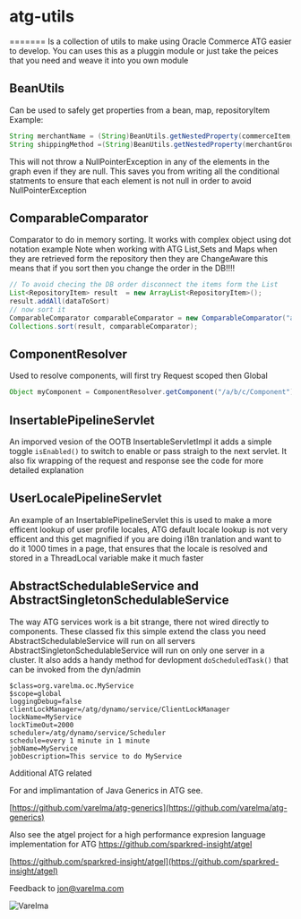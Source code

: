 # atg-utils
=======
Is a collection of utils to make using Oracle Commerce ATG easier to develop.
You can uses this as a pluggin module or just take the peices that you need and weave it into you own module

## BeanUtils
Can be used to safely get properties from a bean, map, repositoryItem
Example: 
```java
String merchantName = (String)BeanUtils.getNestedProperty(commerceItem,"auxiliaryData.catalogRef.merchant.merchantName"); 
String shippingMethod =(String)BeanUtils.getNestedProperty(merchantGroup,"commerceItems[0].shippingGroupRelationships[0].shippingGroup.shippingMethod"); 
```
This will not throw a NullPointerException in any of the elements in the graph even if they are null. This saves you from writing all the conditional statments to ensure that each element is not null in order to avoid NullPointerException

## ComparableComparator
Comparator to do in memory sorting.
It works with complex object using dot notation 
example 
Note when working with ATG List,Sets and Maps when they are retrieved form the repository then they are ChangeAware this means that if you sort then you change the order in the DB!!!!
  

```java
// To avoid checing the DB order disconnect the items form the List
List<RepositoryItem> result  = new ArrayList<RepositoryItem>();
result.addAll(dataToSort)
// now sort it 
ComparableComparator comparableComparator = new ComparableComparator("a.b.c");
Collections.sort(result, comparableComparator);
```
## ComponentResolver 
Used to resolve components, will first try Request scoped then Global
```java
Object myComponent = ComponentResolver.getComponent("/a/b/c/Component");
```

## InsertablePipelineServlet
An imporved vesion of the OOTB InsertableServletImpl it adds a simple toggle  ``` isEnabled() ``` to switch to enable or pass straigh to the next servlet.
It also fix wrapping of the request and response see the code for more detailed explanation 

## UserLocalePipelineServlet
An example of an InsertablePipelineServlet this is used to make a more efficent lookup of user profile locales, ATG default locale lookup is not very efficent and this get magnified if you are doing i18n tranlation and want to do it 1000 times in a page, that ensures that the locale is resolved and stored in a ThreadLocal variable make it much faster




## AbstractSchedulableService and AbstractSingletonSchedulableService
The way ATG services work is a bit strange, there not wired directly to components. These classed fix this simple extend the class you need AbstractSchedulableService will run on all servers AbstractSingletonSchedulableService will run on only one server in a cluster. 
It also adds a handy method for devlopment ```doScheduledTask()``` that can be invoked from the dyn/admin


```
$class=org.varelma.oc.MyService
$scope=global
loggingDebug=false
clientLockManager=/atg/dynamo/service/ClientLockManager
lockName=MyService
lockTimeOut=2000
scheduler=/atg/dynamo/service/Scheduler
schedule=every 1 minute in 1 minute
jobName=MyService
jobDescription=This service to do MyService
```


Additional ATG related 

For and implimantation of Java Generics in ATG see.

[https://github.com/varelma/atg-generics](https://github.com/varelma/atg-generics)

Also see the atgel project for a high performance expresion language implementation for ATG https://github.com/sparkred-insight/atgel

[https://github.com/sparkred-insight/atgel](https://github.com/sparkred-insight/atgel)

Feedback to jon@varelma.com

![Varelma](https://raw.githubusercontent.com/varelma/atg-generics/master/varelma-small.png "Varelma")








